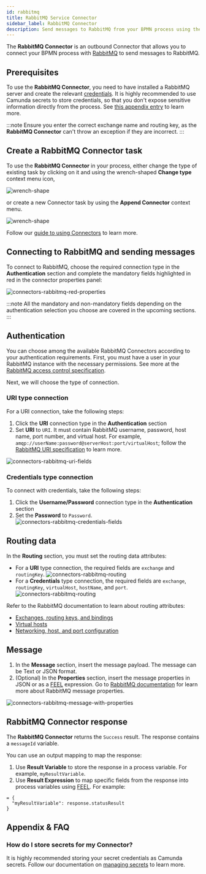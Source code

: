 ```yaml
---
id: rabbitmq
title: RabbitMQ Service Connector
sidebar_label: RabbitMQ Connector
description: Send messages to RabbitMQ from your BPMN process using the RabbitMQ Connector.
---
```


The **RabbitMQ Connector** is an outbound Connector that allows you to connect your BPMN process with [RabbitMQ](https://www.rabbitmq.com/) to send messages to RabbitMQ.

## Prerequisites

To use the **RabbitMQ Connector**, you need to have installed a RabbitMQ server and create the relevant [credentials](https://www.rabbitmq.com/passwords.html).
It is highly recommended to use Camunda secrets to store credentials, so that you don't expose sensitive information directly from the process. See [this appendix entry](#how-do-i-store-secrets-for-my-connector) to learn more.

:::note
Ensure you enter the correct exchange name and routing key, as the **RabbitMQ Connector** can't throw an exception if they are incorrect.
:::

## Create a RabbitMQ Connector task

To use the **RabbitMQ Connector** in your process, either change the type of existing task by clicking on it and using the wrench-shaped **Change type** context menu icon,

![wrench-shape](../img/connectors-rabbitmq-wrench-shaped.png)

or create a new Connector task by using the **Append Connector** context menu.

![wrench-shape](../img/connectors-rabbitmq-append-connector.png)

Follow our [guide to using Connectors](/components/connectors/use-connectors.md) to learn more.

## Connecting to RabbitMQ and sending messages

To connect to RabbitMQ, choose the required connection type in the **Authentication** section and complete the mandatory fields highlighted in red in the connector properties panel:

![connectors-rabbitmq-red-properties](../img/connectors-rabbitmq-red-properties.png)

:::note
All the mandatory and non-mandatory fields depending on the authentication selection you choose are covered in the upcoming sections.
:::

## Authentication

You can choose among the available RabbitMQ Connectors according to your authentication requirements.
First, you must have a user in your RabbitMQ instance with the necessary permissions. See more at the [RabbitMQ access control specification](https://www.rabbitmq.com/access-control.html).

Next, we will choose the type of connection.

### URI type connection

For a URI connection, take the following steps:

1. Click the **URI** connection type in the **Authentication** section
2. Set **URI** to `URI`. It must contain RabbitMQ username, password, host name, port number, and virtual host. For example, `amqp://userName:password@serverHost:port/virtualHost`; follow the [RabbitMQ URI specification](https://www.rabbitmq.com/uri-spec.html) to learn more.

![connectors-rabbitmq-uri-fields](../img/connectors-rabbitmq-uri-fields.png)

### Credentials type connection

To connect with credentials, take the following steps:

1. Click the **Username/Password** connection type in the **Authentication** section
2. Set the **Password** to `Password`.
   ![connectors-rabbitmq-credentials-fields](../img/connectors-rabbitmq-credentials-fields.png)

## Routing data

In the **Routing** section, you must set the routing data attributes:

- For a **URI** type connection, the required fields are `exchange` and `routingKey`.
  ![connectors-rabbitmq-routing](../img/connectors-rabbitmq-routing-uri.png)
- For a **Credentials** type connection, the required fields are `exchange`, `routingKey`, `virtualHost`, `hostName`, and `port`.
  ![connectors-rabbitmq-routing](../img/connectors-rabbitmq-routing-cred.png)

Refer to the RabbitMQ documentation to learn about routing attributes:

- [Exchanges, routing keys, and bindings](https://www.cloudamqp.com/blog/part4-rabbitmq-for-beginners-exchanges-routing-keys-bindings.html)
- [Virtual hosts](https://www.rabbitmq.com/vhosts.html)
- [Networking, host, and port configuration](https://www.rabbitmq.com/networking.html)

## Message

1. In the **Message** section, insert the message payload. The message can be Text or JSON format.
2. (Optional) In the **Properties** section, insert the message properties in JSON or as a [FEEL](/components/modeler/feel/what-is-feel.md) expression. Go to [RabbitMQ documentation](https://www.rabbitmq.com/publishers.html#message-properties) for learn more about RabbitMQ message properties.

![connectors-rabbitmq-message-with-properties](../img/connectors-rabbitmq-message-with-properties.png)

## RabbitMQ Connector response

The **RabbitMQ Connector** returns the `Success` result.
The response contains a `messageId` variable.

You can use an output mapping to map the response:

1. Use **Result Variable** to store the response in a process variable. For example, `myResultVariable`.
2. Use **Result Expression** to map specific fields from the response into process variables using [FEEL](/components/modeler/feel/what-is-feel.md). For example:

```
= {
  "myResultVariable": response.statusResult
}
```

## Appendix & FAQ

### How do I store secrets for my Connector?

It is highly recommended storing your secret credentials as Camunda secrets. Follow our documentation on [managing secrets](/components/console/manage-clusters/manage-secrets.md) to learn more.
